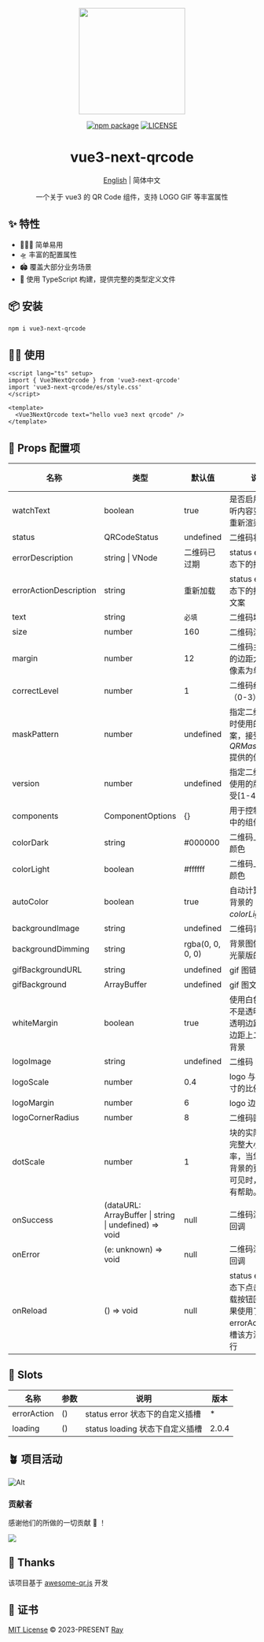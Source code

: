 <p align="center">
  <a href="https://github.com/XiaoDaiGua-Ray/vue3-next-qrcode">
    <img width="216" src="https://r2chevereto.yka.moe/longmao.navigator.th.png">
  </a>
</p>
<p align="center">
  <a href="https://www.npmjs.com/package/vue3-next-qrcode?activeTab=readme"><img src="https://img.shields.io/npm/v/vue3-next-qrcode.svg" alt="npm package"></a>
  <a href="https://github.com/XiaoDaiGua-Ray/vue3-next-qrcode/blob/main/LICENSE"><img src="https://img.shields.io/github/license/XiaoDaiGua-Ray/vue3-next-qrcode" alt="LICENSE"></a>
</p>

<div align="center">

# vue3-next-qrcode

[English](https://github.com/XiaoDaiGua-Ray/vue3-next-qrcode/blob/main/README.md) | 简体中文

一个关于 vue3 的 QR Code 组件，支持 LOGO GIF 等丰富属性

</div>

## ✨ 特性

- 🏄🏼‍♂️ 简单易用
- 🛸 丰富的配置属性
- 🏟️ 覆盖大部分业务场景
- 🎯 使用 TypeScript 构建，提供完整的类型定义文件

## 📦 安装

```bash
npm i vue3-next-qrcode
```

## 🤹‍♀️ 使用

```vue
<script lang="ts" setup>
import { Vue3NextQrcode } from 'vue3-next-qrcode'
import 'vue3-next-qrcode/es/style.css'
</script>

<template>
  <Vue3NextQrcode text="hello vue3 next qrcode" />
</template>
```

## 🤺 Props 配置项

| **名称**               | **类型**                                              | **默认值**       | **说明**                                                                           | **版本** |
| ---------------------- | ----------------------------------------------------- | ---------------- | ---------------------------------------------------------------------------------- | -------- |
| watchText              | boolean                                               | true             | 是否启用自动监听内容变换后，重新渲染二维码                                         | \*       |
| status                 | QRCodeStatus                                          | undefined        | 二维码状态                                                                         | \*       |
| errorDescription       | string \| VNode                                       | 二维码已过期     | status error 状态下的描述文案                                                      | \*       |
| errorActionDescription | string                                                | 重新加载         | status error 状态下的按钮描述文案                                                  | \*       |
| text                   | string                                                | `必填`           | 二维码填充内容                                                                     | \*       |
| size                   | number                                                | 160              | 二维码渲染尺寸                                                                     | \*       |
| margin                 | number                                                | 12               | 二维码主体周围的边距大小（以像素为单位)                                            | \*       |
| correctLevel           | number                                                | 1                | 二维码纠错等级（0-3）                                                              | \*       |
| maskPattern            | number                                                | undefined        | 指定二维码编码时使用的掩码图案，接受*QRMaskPattern*提供的值                        | \*       |
| version                | number                                                | undefined        | 指定二维码编码使用的版本，接受[1-40]整数                                           | \*       |
| components             | ComponentOptions                                      | {}               | 用于控制二维码中的组件的选项                                                       | \*       |
| colorDark              | string                                                | #000000          | 二维码上方块的颜色                                                                 | \*       |
| colorLight             | boolean                                               | #ffffff          | 二维码上方块的颜色                                                                 | \*       |
| autoColor              | boolean                                               | true             | 自动计算二维码背景的*colorLight*值                                                 | \*       |
| backgroundImage        | string                                                | undefined        | 二维码背景图                                                                       | \*       |
| backgroundDimming      | string                                                | rgba(0, 0, 0, 0) | 背景图像上方调光蒙版的颜色                                                         | \*       |
| gifBackgroundURL       | string                                                | undefined        | gif 图链接地址                                                                     | \*       |
| gifBackground          | ArrayBuffer                                           | undefined        | gif 图文件流                                                                       | \*       |
| whiteMargin            | boolean                                               | true             | 使用白色边距而不是透明边距，透明边距会显示边距上二维码的背景                       | \*       |
| logoImage              | string                                                | undefined        | 二维码 logo                                                                        | \*       |
| logoScale              | number                                                | 0.4              | logo 与二维码尺寸的比例                                                            | \*       |
| logoMargin             | number                                                | 6                | logo 边距尺寸                                                                      | \*       |
| logoCornerRadius       | number                                                | 8                | 二维码圆角尺寸                                                                     | \*       |
| dotScale               | number                                                | 1                | 块的实际大小与完整大小的比率，当您想要使背景的更多部分可见时，这会很有帮助。       | \*       |
| onSuccess              | (dataURL: ArrayBuffer \| string \| undefined) => void | null             | 二维码渲染成功回调                                                                 | \*       |
| onError                | (e: unknown) => void                                  | null             | 二维码渲染失败回调                                                                 | \*       |
| onReload               | () => void                                            | null             | status error 状态下点击重新加载按钮回调，如果使用了 errorAction 插槽该方法不会执行 | \*       |

## 🔧 Slots

| **名称**    | **参数** | **说明**                        | **版本** |
| ----------- | -------- | ------------------------------- | -------- |
| errorAction | ()       | status error 状态下的自定义插槽 | \*       |
| loading     | ()       | status loading 状态下自定义插槽 | 2.0.4    |

## 🪴 项目活动

![Alt](https://repobeats.axiom.co/api/embed/7802e3c093747ad0cf1dbda3937e7a34500428ad.svg 'Repobeats analytics image')

### 贡献者

感谢他们的所做的一切贡献 🐝 ！

<a href="https://github.com/XiaoDaiGua-Ray/vue3-next-qrcode/graphs/contributors">
  <img src="https://contrib.rocks/image?repo=XiaoDaiGua-Ray/vue3-next-qrcode" />
</a>

## 🌸 Thanks

该项目基于 [awesome-qr.js](https://github.com/SumiMakito/Awesome-qr.js/blob/master/README.md) 开发

## 📄 证书

[MIT License](https://github.com/XiaoDaiGua-Ray/vue3-next-qrcode/blob/main/LICENSE) © 2023-PRESENT [Ray](https://github.com/XiaoDaiGua-Ray/vue3-next-qrcode)
